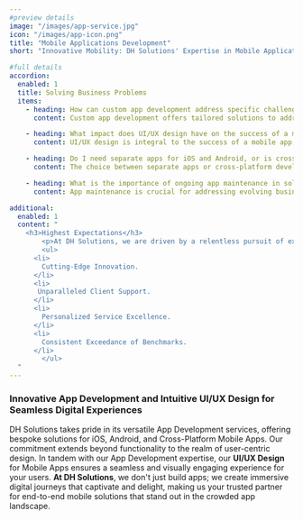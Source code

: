 ```yaml
---
#preview details
image: "/images/app-service.jpg"
icon: "/images/app-icon.png"
title: "Mobile Applications Development"
short: "Innovative Mobility: DH Solutions' Expertise in Mobile Applications Development."

#full details
accordion:
  enabled: 1
  title: Solving Business Problems
  items:
    - heading: How can custom app development address specific challenges within my business?
      content: Custom app development offers tailored solutions to address unique business challenges, whether it's enhancing internal processes, improving customer interactions, or streamlining communication. DH Solutions crafts apps with a keen focus on meeting specific business needs.

    - heading: What impact does UI/UX design have on the success of a mobile app?
      content: UI/UX design is integral to the success of a mobile app, influencing user engagement and satisfaction. A well-designed interface not only enhances usability but also contributes to the overall user experience, ultimately impacting the app's effectiveness in solving business problems.

    - heading: Do I need separate apps for iOS and Android, or is cross-platform development a viable solution?
      content: The choice between separate apps or cross-platform development depends on your business goals and target audience. DH Solutions provides expert guidance to help you determine the most suitable approach, considering factors such as user base, functionality requirements, and budget constraints.

    - heading: What is the importance of ongoing app maintenance in solving business challenges?
      content: App maintenance is crucial for addressing evolving business needs, ensuring optimal performance, and staying ahead of technological advancements. DH Solutions provides comprehensive mobile app maintenance to safeguard your investment and adapt your digital solutions to changing business landscapes.

additional:
  enabled: 1
  content: "
    <h3>Highest Expectations</h3>
		<p>At DH Solutions, we are driven by a relentless pursuit of excellence, setting unprecedented standards in the realms of innovation, service delivery, and client satisfaction. Our commitment to meeting the highest expectations is ingrained in every facet of our work, from crafting cutting-edge solutions to providing personalized and unparalleled support. Choose DH Solutions for an elevated experience that not only meets but consistently exceeds the loftiest benchmarks, ensuring your journey in the digital landscape is marked by unmatched performance and innovation.</p>
		<ul>
      <li>
        Cutting-Edge Innovation.
      </li>
      <li>
       Unparalleled Client Support.
      </li>
      <li>
        Personalized Service Excellence.
      </li>
      <li>
        Consistent Exceedance of Benchmarks.
      </li>
		</ul>
  "
---
```


### Innovative App Development and Intuitive UI/UX Design for Seamless Digital Experiences

DH Solutions takes pride in its versatile App Development services, offering bespoke solutions for iOS, Android, and Cross-Platform Mobile Apps. Our commitment extends beyond functionality to the realm of user-centric design. In tandem with our App Development expertise, our **UI/UX Design** for Mobile Apps ensures a seamless and visually engaging experience for your users. 
**At DH Solutions**, we don't just build apps; we create immersive digital journeys that captivate and delight, making us your trusted partner for end-to-end mobile solutions that stand out in the crowded app landscape.

